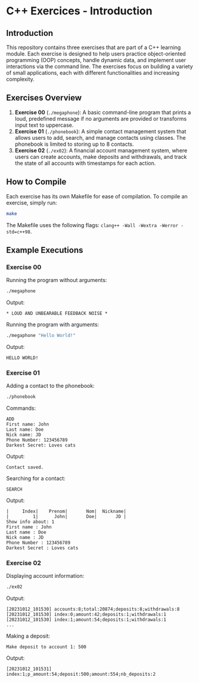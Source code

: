 # C++ Exercices - Introduction

## Introduction
This repository contains three exercises that are part of a C++ learning module. Each exercise is designed to help users practice object-oriented programming (OOP) concepts, handle dynamic data, and implement user interactions via the command line. The exercises focus on building a variety of small applications, each with different functionalities and increasing complexity.

## Exercises Overview
1. **Exercise 00** (`./megaphone`): A basic command-line program that prints a loud, predefined message if no arguments are provided or transforms input text to uppercase.
2. **Exercise 01** (`./phonebook`): A simple contact management system that allows users to add, search, and manage contacts using classes. The phonebook is limited to storing up to 8 contacts.
3. **Exercise 02** (`./ex02`): A financial account management system, where users can create accounts, make deposits and withdrawals, and track the state of all accounts with timestamps for each action.

## How to Compile
Each exercise has its own Makefile for ease of compilation. To compile an exercise, simply run:

```sh
make
```

The Makefile uses the following flags: `clang++ -Wall -Wextra -Werror -std=c++98`.

## Example Executions

### Exercise 00
Running the program without arguments:
```sh
./megaphone
```
Output:
```
* LOUD AND UNBEARABLE FEEDBACK NOISE *
```

Running the program with arguments:
```sh
./megaphone "Hello World!"
```
Output:
```
HELLO WORLD!
```

### Exercise 01
Adding a contact to the phonebook:
```sh
./phonebook
```
Commands:
```
ADD
First name: John
Last name: Doe
Nick name: JD
Phone Number: 123456789
Darkest Secret: Loves cats
```
Output:
```
Contact saved.
```

Searching for a contact:
```
SEARCH
```
Output:
```
|     Index|    Prenom|       Nom|  Nickname|
|         1|      John|       Doe|       JD |
Show info about: 1
First name : John
Last name : Doe
Nick name : JD
Phone Number : 123456789
Darkest Secret : Loves cats
```

### Exercise 02
Displaying account information:
```sh
./ex02
```
Output:
```
[20231012_101530] accounts:8;total:20874;deposits:8;withdrawals:8
[20231012_101530] index:0;amount:42;deposits:1;withdrawals:1
[20231012_101530] index:1;amount:54;deposits:1;withdrawals:1
...
```
Making a deposit:
```
Make deposit to account 1: 500
```
Output:
```
[20231012_101531] index:1;p_amount:54;deposit:500;amount:554;nb_deposits:2
```
